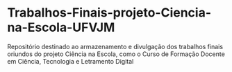# Trabalhos-Finais-projeto-Ciencia-na-Escola-UFVJM
Repositório destinado ao armazenamento e divulgação dos trabalhos finais oriundos do projeto Ciência na Escola, como o  Curso de Formação Docente em Ciência, Tecnologia e Letramento Digital
